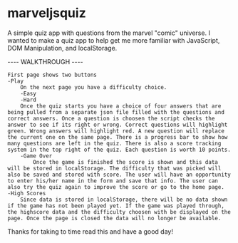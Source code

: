 # marveljsquiz
A simple quiz app with questions from the marvel "comic" universe. I wanted to make a quiz app to help get me more familiar with JavaScript, DOM Manipulation, and localStorage. 

---- WALKTHROUGH ----

    First page shows two buttons
    -Play
        On the next page you have a difficulty choice.
        -Easy
        -Hard
        Once the quiz starts you have a choice of four answers that are being pulled from a separate json file filled with the questions and correct answers. Once a question is choosen the script checks the answer to see if its right or wrong. Correct questions will highlight green. Wrong answers will highlight red. A new question will replace the current one on the same page. There is a progress bar to show how many questions are left in the quiz. There is also a score tracking system in the top right of the quiz. Each question is worth 10 points.
        -Game Over
            Once the game is finished the score is shown and this data will be stored in localStorage. The difficulty that was picked will also be saved and stored with score. The user will have an opportunity to enter his/her name in the form and save that info. The user can also try the quiz again to improve the score or go to the home page.
    -High Scores
        Since data is stored in localStorage, there will be no data shown if the game has not been played yet. If the game was played through, the highscore data and the difficulty choosen with be displayed on the page. Once the page is closed the data will no longer be available.
    



Thanks for taking to time read this and have a good day!
